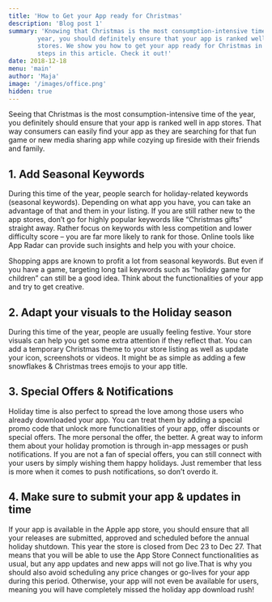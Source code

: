```yaml
---
title: 'How to Get your App ready for Christmas'
description: 'Blog post 1'
summary: 'Knowing that Christmas is the most consumption-intensive time of the
        year, you should definitely ensure that your app is ranked well in app
        stores. We show you how to get your app ready for Christmas in 4 easy
        steps in this article. Check it out!'
date: 2018-12-18
menu: 'main'
author: 'Maja'
image: '/images/office.png'
hidden: true
---
```


Seeing that Christmas is the most consumption-intensive time of the year, you definitely should ensure that your app is ranked well in app stores. That way consumers can easily find your app as they are searching for that fun game or new media sharing app while cozying up fireside with their friends and family.

## 1. Add Seasonal Keywords

During this time of the year, people search for holiday-related keywords (seasonal keywords). Depending on what app you have, you can take an advantage of that and them in your listing. If you are still rather new to the app stores, don’t go for highly popular keywords like “Christmas gifts” straight away. Rather focus on keywords with less competition and lower difficulty score – you are far more likely to rank for those. Online tools like App Radar can provide such insights and help you with your choice.

Shopping apps are known to profit a lot from seasonal keywords. But even if you have a game, targeting long tail keywords such as “holiday game for children” can still be a good idea. Think about the functionalities of your app and try to get creative.

## 2. Adapt your visuals to the Holiday season

During this time of the year, people are usually feeling festive. Your store visuals can help you get some extra attention if they reflect that. You can add a temporary Christmas theme to your store listing as well as update your icon, screenshots or videos. It might be as simple as adding a few snowflakes & Christmas trees emojis to your app title.

## 3. Special Offers & Notifications

Holiday time is also perfect to spread the love among those users who already downloaded your app. You can treat them by adding a special promo code that unlock more functionalities of your app, offer discounts or special offers. The more personal the offer, the better. A great way to inform them about your holiday promotion is through in-app messages or push notifications. If you are not a fan of special offers, you can still connect with your users by simply wishing them happy holidays. Just remember that less is more when it comes to push notifications, so don’t overdo it.

## 4. Make sure to submit your app & updates in time

If your app is available in the Apple app store, you should ensure that all your releases are submitted, approved and scheduled before the annual holiday shutdown. This year the store is closed from Dec 23 to Dec 27. That means that you will be able to use the App Store Connect functionalities as usual, but any app updates and new apps will not go live.That is why you should also avoid scheduling any price changes or go-lives for your app during this period. Otherwise, your app will not even be available for users, meaning you will have completely missed the holiday app download rush!
